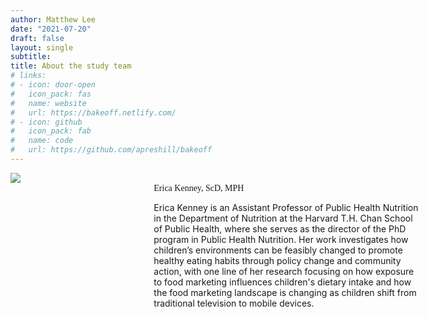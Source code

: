 ```yaml
---
author: Matthew Lee
date: "2021-07-20"
draft: false
layout: single
subtitle: 
title: About the study team
# links:
# - icon: door-open
#   icon_pack: fas
#   name: website
#   url: https://bakeoff.netlify.com/
# - icon: github
#   icon_pack: fab
#   name: code
#   url: https://github.com/apreshill/bakeoff
---
```


<!-- Erica -->

<div style="width: 130%; height: 400%">
<div style="width: 30%; height: 400%; float: left; margin-right: 5%;"> 
<img src="/img/headshot-ekenney.png">
</div>
<div style="margin-left: 10%; height: 400%;"> 
<br>
<span style="font-family:Metropolis-SB">Erica Kenney, ScD, MPH</span>

Erica Kenney is an Assistant Professor of Public Health Nutrition in the Department of Nutrition at the Harvard T.H. Chan School of Public Health, where she serves as the director of the PhD program in Public Health Nutrition. Her work investigates how children’s environments can be feasibly changed to promote healthy eating habits through policy change and community action, with one line of her research focusing on how exposure to food marketing influences children's dietary intake and how the food marketing landscape is changing as children shift from traditional television to mobile devices.
</div>
</div>

<br><br><br>

<!-- Becky -->

<div style="width: 130%; height: 400%">
<div style="width: 30%; height: 400%; float: left; margin-right: 5%;"> 
<br><br>
<img src="/img/headshot-rmozaffarian.png">
</div>
<div style="margin-left: 10%; height: 400%;"> 
<span style="font-family:Metropolis-SB">Rebecca Mozaffarian, MS MPH</span>

Becky is a Project Manager in the Nutrition Department at the Harvard T.H. Chan School of Public Health. In her role on the Kids APPS project, Becky oversees the project goals; develops research protocols; and assists with data collection, management, and analysis.

Becky’s research focuses on identifying effective policies and strategies to improve child health by improving food, physical activity and screen time environments in early child care, schools, afterschool programs, and community settings.

Becky earned her Master of Science degree in Food Policy and Applied Nutrition from Tufts Friedman School of Nutrition Science and Policy, and her Master of Public Health degree in Epidemiology from Tufts Medical School.
</div>
</div>

<br><br><br>

<!-- Jasmine -->

<div style="width: 130%;">
<div style="width: 30%; height: 400%; float: left; margin-right: 5%;"> 
<br>
<img src="/img/headshot-jnorris.png"/>
</div>
<div style="margin-left: 10%; height: 400%; "> 
<span style="font-family:Metropolis-SB">Jasmine Norris, RD</span>

Jasmine is an MPH candidate in the Nutrition Department at Harvard T.H. Chan School of Public Health. She is a Research Assistant with the Kids APPS project, focused on participant recruitment strategy and data collection.

In 2017 Jasmine received her registration status as a dietitian in California, then worked primarily in school and community nutrition. Her area of interest in graduate school is in food system development and policy advocacy for school and child nutrition programs. In her free time, Jasmine enjoys contemporary and salsa dancing, and inventing culinary techniques to utilize food waste in home cooking.
</div>
</div>

<br><br><br>

<!-- Kate -->

<div style="width: 130%;">
<div style="width: 30%; height: 400%; float: left; margin-right: 5%;"> 

<img src="/img/headshot-kadams.png"/>
</div>
<div style="margin-left: 10%; height: 400%; "> 
<span style="font-family:Metropolis-SB">Kate Adams</span>

Kate is a Master's of Public Health student in the Department of Nutrition at the Harvard T.H. Chan School of Public Health. As a Research Assistant on the KIDS APPS project, she helps develop research protocols, supports parents in completing the research tasks, and assesses advertising on mobile devices.

Before starting her master’s degree, Kate worked on subsidy contracts and food programs in early childhood education centers around Boston. Kate's interests revolve around food insecurity, sustainable sourcing and food waste strategy, and the food & beverage industry's role in planetary health and nutrition outcomes.
</div>
</div>

<br>
<br><br><br>

<!-- Kristine -->

<div style="width: 130%;">
<div style="width: 30%; height: 400%; float: left; margin-right: 5%;"> 
<br><br>
<img src="/img/headshot-kiross.png"/>
<br><br><br>
</div>
<div style="margin-left: 10%; height: 400%; "> 
<span style="font-family:Metropolis-SB">Kristine Kiross</span>

Kristine is an MPH candidate in the Department of Nutrition at the Harvard T.H. Chan School of Public Health. She is a Research Assistant on the KIDS APPS project focusing on data collection and assessing advertising on mobile devices. Kristine is from Berkeley, California and earned her bachelor's degree in International Liberal Studies with a concentration in sociology from Waseda University in Tokyo. Prior to starting graduate school, she worked as a marketing manager at a food-tech startup which creates nutritionally complete staple foods. Her areas of interest include maternal, infant and young child nutrition, food policy, nutritional epidemiology, planetary health, and nutrition education. Through her research she plans to develop methods to increase access to healthy foods for underserved populations both nationally and internationally. In her free time, she enjoys singing, dancing, hiking, swimming, and doing yoga.
</div>
</div>

<br>
<br><br><br>


<!-- Matt -->

<div style="width: 130%;">
<div style="width: 30%; height: 400%; float: left; margin-right: 5%;"> 

<img src="/img/headshot-mlee.png"/>
</div>
<div style="margin-left: 10%; height: 400%; "> 
<span style="font-family:Metropolis-SB">Matt Lee, MS</span>

Matt is a PhD student in the Population Health Sciences program at the Harvard University T.H. Chan School of Public Health, in the Department of Nutrition. His research is focused on evaluating existing and potential nutrition policies and program that are poised to reduce cardiometabolic disease, and works as a data analyst on the Kids APPS team. Prior to joining the team at Harvard, Matt completed a Master of Science degree in Epidemiology as well as a Bachelor of Arts in Public Health at the University of California, Berkeley. When he isn’t knee-deep in R code or any ongoing data analysis, Matt enjoys playing the oboe/English horn with the Longwood Symphony Orchestra, trying to find the sunniest of hikes, and making (and eating) new foods.
</div>
</div>

<br>
<br><br><br>

<!-- Sophia -->

<div style="width: 130%;">
<div style="width: 30%; height: 400%; float: left; margin-right: 5%;"> 

<img src="/img/headshot-shua.png"/>

</div>
<div style="margin-left: 10%; height: 400%; "> 
<br>
<span style="font-family:Metropolis-SB">Sophia Hua, MPH</span>

<br>

Sophia Hua is a PhD candidate in Population Health Sciences at the Harvard T. H. Chan School of Public Health. Her research interests lie in obesity prevention and nutrition policy. Before coming to Harvard, she worked as a project coordinator at the University of Pennsylvania, where she primarily focused on a menu label messaging study and evaluating the impact of the Philadelphia beverage tax. She received her B.S. in psychology and her M.P.H. in social and behavioral sciences from Yale University.

</div>
</div>

<br>
<br><br><br>

<!-- Muksha -->

<div style="width: 130%;">
<div style="width: 30%; height: 400%; float: left; margin-right: 5%;"> 
<br><br><br><br>
<img src="/img/headshot-jingree.png"/>
<br><br><br><br><br><br>
</div>
<div style="margin-left: 10%; height: 400%; "> 
<br>
<span style="font-family:Metropolis-SB">Muksha L. Jingree, MPH</span>

<br>

Muksha L. Jingree holds a Master’s in Public Health in Nutrition from Harvard T.H Chan School of Public Health. She is originally from Mauritius and her early exposure to non-communicable diseases in her country has boosted Muksha’s interest in public health nutrition. Muksha is a Research Assistant on the KIDS APPS project which aims to examine changes in beverage availability and targeted marketing associated with the Philadelphia beverage tax. Prior to Harvard, she was a Clinical Research Coordinator at Memorial Sloan Kettering Cancer Center where she was involved in a community-based research program aimed at improving the health of New York City taxi drivers. She has a bachelor’s degree in Nutrition and Dietetics from New York University and is interested in diabetes prevention and management through nutrition interventions. During her time at Harvard Chan, Muksha was a Harvard-Mississippi Delta Fellow where she assisted in the development of the second phase of a Blueprint to improve the health and nutritional outcomes of Mississippi’s children in schools. Muksha speaks English, French, Mauritian Creole, Hindi and Bhojpuri, and enjoys cooking, reading and yoga in her spare time.

</div>
</div>

<br>
<br><br><br>



 